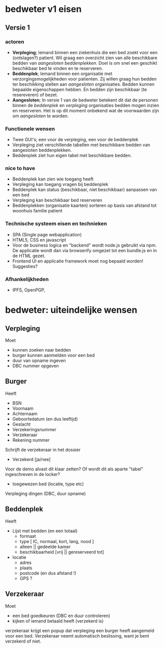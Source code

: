 # bedweter v1 eisen #

## Versie 1 ##

### actoren ###
  * **Verpleging**; Iemand binnen een ziekenhuis die een bed zoekt 
    voor een (ontslagen?) patient. Wil graag een overzicht zien 
    van alle beschikbare bedden van _aangesloten_ _beddenplekken_. 
    Doel is om snel een geschikt beschikbaar bed te vinden en 
    te reserveren.
  * **Beddenplek**; Iemand binnen een organisatie met verzorgingsmogelijkheden
    voor patienten. Zij willen graag hun bedden ter beschikking stellen
    aan _aangesloten_ organisaties. Bedden kunnen bepaalde eigenschappen
    hebben. En bedden zijn beschikbaar (te resereveren) of bezet.
  * **Aangesloten**; In versie 1 van de bedweter betekent dit dat 
    de personen binnen de _beddenplek_ en _verpleging_ organisaties
    bedden mogen inzien en reserveren. Het is op dit moment onbekend
    wat de voorwaarden zijn om _aangesloten_ te worden. 

### Functionele wensen
  * Twee GUI's; een voor de verpleging, een voor de beddenplek
  * Verpleging ziet verschillende tabellen met beschikbare bedden
    van aangesloten beddenplekken.
  * Beddenplek ziet hun eigen tabel met beschikbare bedden.

### nice to have
  * Beddenplek kan zien wie toegang heeft
  * Verpleging kan toegang vragen bij beddenplek 
  * Beddenplek kan status (beschikbaar, niet beschikbaar) aanpassen van 
    een bed
  * Verpleging kan beschikbaar bed reserveren 
  * Beddenplekken (organisatie kaarten) sorteren op basis van afstand tot
    woonhuis familie patient

### Technische systeem eisen en technieken
  * SPA (Single page webapplication)
  * HTML5, CSS en javascript
  * Voor de business logica en "backend" wordt node.js gebruikt via npm.
    De applicatie wordt dan via browserify omgezet tot een bundle.js en 
    in de HTML gezet.
  * Frontend UI en applicatie framework moet nog bepaald worden! Suggesties?

### Afhankelijkheden
  * IPFS, OpenPGP, 

# bedweter: uiteindelijke wensen #

## Verpleging ##
Moet
  * kunnen zoeken naar bedden
  * burger kunnen aanmelden voor een bed
  * duur van opname ingeven
  * DBC nummer opgeven

## Burger ##
Heeft

  * BSN
  * Voornaam
  * Achternaam
  * Geboortedatum (en dus leeftijd)
  * Geslacht
  * Verzekeringsnummer
  * Verzekeraar
  * Rekening nummer

Schrijft de verzekeraar in het dossier
  * Verzekerd [ja/nee]

Voor de demo alvast dit klaar zetten? Of wordt dit als
aparte "tabel" ingeschreven in de locker?
  * toegewezen bed (locatie, type etc)

Verpleging dingen (DBC, duur opname)
  
## Beddenplek ##
Heeft

  * Lijst met bedden (en een totaal)
      - formaat
      - type [ IC, normaal, kort, lang, nood ]
      - alleen || gedeelde kamer
      - beschikbaarheid [vrij || gereserveerd tot]
  * locatie
      - adres
      - plaats
      - postcode  (en dus afstand !)
      - GPS ?

## Verzekeraar ##
Moet
  * een bed goedkeuren (DBC en duur controleren)
  * kijken of iemand betaald heeft (verzekerd is)

verzekeraar krijgt een popup dat verpleging een burger
heeft aangemeld voor een bed. Verzekeraar neemt automatisch
beslissing, want je bent verzekerd of niet.
